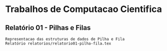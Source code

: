 # Trabalhos de Computacao Cientifica

## Relatório 01 - Pilhas e Filas

```
Representacao das estruturas de dados de Pilha e Fila
Relatório relatorios/relatorio01-pilha-fila.tex
```
